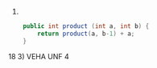 1)
```java
	public int product (int a, int b) {
		return product(a, b-1) + a;
	}
```
18
3) VEHA UNF
4
``````